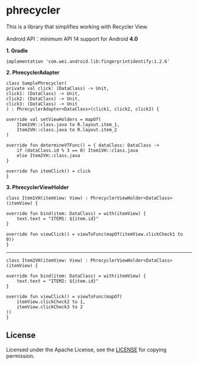 # phrecycler

This is a library that simplifies working with Recycler View.

Android API：minimum API 14 support for Android **4.0**

**1. Gradle**

    implementation 'com.wei.android.lib:fingerprintidentify:1.2.6'

**2. PhrecyclerAdapter**

    class SamplePhrecycler(
    private val click: (DataClass) -> Unit,
    click1: (DataClass) -> Unit,
    click2: (DataClass) -> Unit,
    click3: (DataClass) -> Unit
    ) : PhrecyclerAdapter<DataClass>(click1, click2, click3) {

    override val setViewHolders = mapOf(
        Item1VH::class.java to R.layout.item_1,
        Item2VH::class.java to R.layout.item_2
    )

    override fun determineVTFunc() = { dataClass: DataClass ->
        if (dataClass.id % 3 == 0) Item1VH::class.java
        else Item2VH::class.java
    }

    override fun itemClick() = click
    }

**3. PhrecyclerViewHolder**

    class Item1VH(itemView: View) : PhrecyclerViewHolder<DataClass>(itemView) {

    override fun bind(item: DataClass) = with(itemView) {
        text.text = "ITEM1: ${item.id}"
    }

    override fun viewClick() = viewToFunc(mapOf(itemView.clickCheck1 to 0))
    }
 ________________________________________________________________________________
    
    class Item2VH(itemView: View) : PhrecyclerViewHolder<DataClass>(itemView) {

    override fun bind(item: DataClass) = with(itemView) {
        text.text = "ITEM2: ${item.id}"
    }

    override fun viewClick() = viewToFunc(mapOf(
        itemView.clickCheck2 to 1,
        itemView.clickCheck3 to 2
    ))
    }

## License ##

Licensed under the Apache License, see the [LICENSE](https://github.com/phlogistonCode/phrecycler/blob/master/LICENSE) for copying permission.
